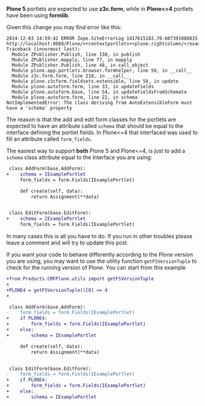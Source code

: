 **Plone 5** portlets are expected to use **z3c.form**, while in **Plone<=4** portlets have been using **formlib**.

Given this change you may find error like this:

```log
2014-12-03 14:59:42 ERROR Zope.SiteErrorLog 1417615182.70.607391088835 http://localhost:8080/Plone/++contextportlets++plone.rightcolumn/+/example.portlet
Traceback (innermost last):
  Module ZPublisher.Publish, line 138, in publish
  Module ZPublisher.mapply, line 77, in mapply
  Module ZPublisher.Publish, line 48, in call_object
  Module plone.app.portlets.browser.formhelper, line 59, in __call__
  Module z3c.form.form, line 218, in __call__
  Module plone.z3cform.fieldsets.extensible, line 58, in update
  Module plone.autoform.form, line 33, in updateFields
  Module plone.autoform.base, line 54, in updateFieldsFromSchemata
  Module plone.autoform.form, line 22, in schema
NotImplementedError: The class deriving from AutoExtensibleForm must have a 'schema' property
```

The reason is that the add and edit form classes for the portlets are expected to have an attribute called `schema` that should be equal to the interface defining the portlet fields. In Plone<=4 that interfaced was used to fill an attribute called `form_fields`.

<!-- TEASER_END -->

The easiest way to support **both** Plone 5 and Plone<=4, is just to add a `schema` class attribute equal to the interface you are using:

```diff
 class AddForm(base.AddForm):
+    schema = IExamplePortlet
     form_fields = form.Fields(IExamplePortlet)

     def create(self, data):
         return Assignment(**data)


 class EditForm(base.EditForm):
+    schema = IExamplePortlet
     form_fields = form.Fields(IExamplePortlet)
```

In many cases this is all you have to do. If you run in other troubles please leave a comment and will try to update this post.

If you want your code to behave differently according to the Plone version you are using, you may want to use the utility function `getFSVersionTuple` to check for the running version of Plone. You can start from this example

```diff
+from Products.CMFPlone.utils import getFSVersionTuple
+
+PLONE4 = getFSVersionTuple()[0] <= 4
+

 class AddForm(base.AddForm):
-    form_fields = form.Fields(IExamplePortlet)
+    if PLONE4:
+        form_fields = form.Fields(IExamplePortlet)
+    else:
+        schema = IExamplePortlet

     def create(self, data):
         return Assignment(**data)


 class EditForm(base.EditForm):
-    form_fields = form.Fields(IExamplePortlet)
+    if PLONE4:
+        form_fields = form.Fields(IExamplePortlet)
+    else:
+        schema = IExamplePortlet
```
